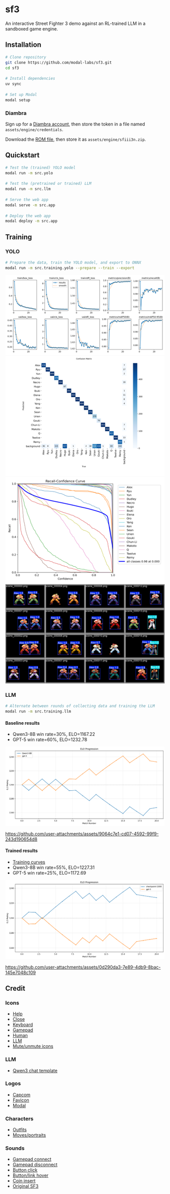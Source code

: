 # sf3

An interactive Street Fighter 3 demo against an RL-trained LLM in a sandboxed game engine.

## Installation

```bash
# Clone repository
git clone https://github.com/modal-labs/sf3.git
cd sf3

# Install dependencies
uv sync

# Set up Modal
modal setup
```

### Diambra

Sign up for a [Diambra account](https://www.diambra.ai/),
then store the token in a file named `assets/engine/credentials`.

Download the [ROM file](https://wowroms.com/en/roms/mame-0.139u1/street-fighter-iii-3rd-strike-fight-for-the-future-japan-990608-no-cd/7073.html),
then store it as `assets/engine/sfiii3n.zip`.

## Quickstart

```bash
# Test the (trained) YOLO model
modal run -m src.yolo

# Test the (pretrained or trained) LLM
modal run -m src.llm

# Serve the web app
modal serve -m src.app

# Deploy the web app
modal deploy -m src.app
```

## Training

### YOLO

```bash
# Prepare the data, train the YOLO model, and export to ONNX
modal run -m src.training.yolo --prepare --train --export
```

![Training curves](./assets/readme/results.png "Training curves")
![Confusion matrix](./assets/readme/confusion_matrix.png "Confusion matrix")
![Recall curve](./assets/readme/BoxR_curve.png "Recall curve")
![Validation predictions](./assets/readme/val_batch0_pred.jpg "Validation predictions")

### LLM

```bash
# Alternate between rounds of collecting data and training the LLM
modal run -m src.training.llm
```

#### Baseline results

- Qwen3-8B win rate=30%, ELO=1167.22
- GPT-5 win rate=60%, ELO=1232.78

![ELO](./assets/readme/match_history_baseline.png "ELO")

https://github.com/user-attachments/assets/9064c7e1-cd07-4592-99f9-243d190654d8

#### Trained results

- [Training curves](https://wandb.ai/andrewhinh/sf3-llm-train-qwen3-8b-10-1000/workspace?nw=nwuserandrewhinh)
- Qwen3-8B win rate=55%, ELO=1227.31
- GPT-5 win rate=25%, ELO=1172.69

![ELO](./assets/readme/match_history_9-20250821_000252.png "ELO")

https://github.com/user-attachments/assets/0d290da3-7e89-4db9-8bac-145e7048c109

## Credit

### Icons

- [Help](https://www.flaticon.com/free-icons/question)
- [Close](https://www.flaticon.com/free-icons/close)
- [Keyboard](https://www.flaticon.com/free-icons/electric-keyboard)
- [Gamepad](https://www.flaticon.com/free-icons/controller)
- [Human](https://www.flaticon.com/free-icons/muscle)
- [LLM](https://www.flaticon.com/free-icons/robot)
- [Mute/unmute icons](https://feathericons.com/)

### LLM

- [Qwen3 chat template](https://qwen.readthedocs.io/en/latest/_downloads/c101120b5bebcc2f12ec504fc93a965e/qwen3_nonthinking.jinja)

### Logos

- [Capcom](https://logos.fandom.com/wiki/Capcom?file=Capcom.svg)
- [Favicon](https://images.app.goo.gl/Dx3mLrW8dorr92Uq7)
- [Modal](https://live.standards.site/modal)

### Characters

- [Outfits](https://www.zytor.com/~johannax/jigsaw/sf/3s.html)
- [Moves/portraits](https://streetfighter.fandom.com/wiki/List_of_moves_in_Street_Fighter_III:_3rd_Strike)

### Sounds

- [Gamepad connect](https://orangefreesounds.com/usb-connection-sound-effect/)
- [Gamepad disconnect](https://www.myinstants.com/en/instant/windows-10-usb-disconnect-8906/)
- [Button click](https://freesound.org/people/orginaljun/sounds/157871/)
- [Button/link hover](https://freesound.org/people/steaq/sounds/757328/)
- [Coin insert](https://www.myinstants.com/en/instant/street-fighter-ii-coin/)
- [Original SF3](https://downloads.khinsider.com/game-soundtracks/album/street-fighter-iii-third-strike)
